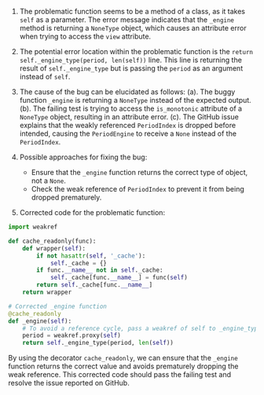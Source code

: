 1. The problematic function seems to be a method of a class, as it takes `self` as a parameter. The error message indicates that the `_engine` method is returning a `NoneType` object, which causes an attribute error when trying to access the `view` attribute.

2. The potential error location within the problematic function is the `return self._engine_type(period, len(self))` line. This line is returning the result of `self._engine_type` but is passing the `period` as an argument instead of `self`.

3. The cause of the bug can be elucidated as follows:
   (a). The buggy function `_engine` is returning a `NoneType` instead of the expected output.
   (b). The failing test is trying to access the `is_monotonic` attribute of a `NoneType` object, resulting in an attribute error.
   (c). The GitHub issue explains that the weakly referenced `PeriodIndex` is dropped before intended, causing the `PeriodEngine` to receive a `None` instead of the `PeriodIndex`.

4. Possible approaches for fixing the bug:
   - Ensure that the `_engine` function returns the correct type of object, not a `None`.
   - Check the weak reference of `PeriodIndex` to prevent it from being dropped prematurely.

5. Corrected code for the problematic function:
```python
import weakref

def cache_readonly(func):
    def wrapper(self):
        if not hasattr(self, '_cache'):
            self._cache = {}
        if func.__name__ not in self._cache:
            self._cache[func.__name__] = func(self)
        return self._cache[func.__name__]
    return wrapper

# Corrected _engine function
@cache_readonly
def _engine(self):
    # To avoid a reference cycle, pass a weakref of self to _engine_type.
    period = weakref.proxy(self)
    return self._engine_type(period, len(self))
```
By using the decorator `cache_readonly`, we can ensure that the `_engine` function returns the correct value and avoids prematurely dropping the weak reference. This corrected code should pass the failing test and resolve the issue reported on GitHub.